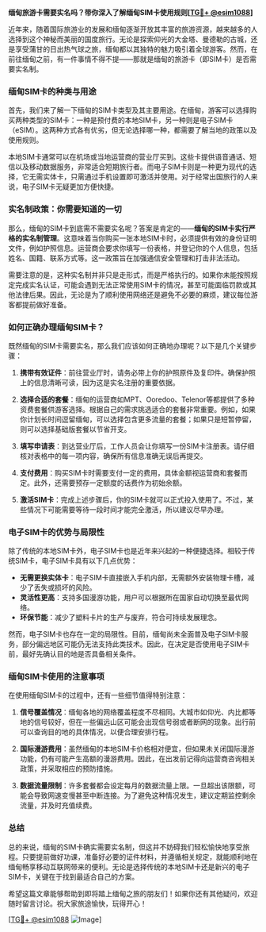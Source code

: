 **缅甸旅游卡需要实名吗？带你深入了解缅甸SIM卡使用规则[[TG💪+ @esim1088](https://t.me/s/esim1088)]**

近年来，随着国际旅游业的发展和缅甸逐渐开放其丰富的旅游资源，越来越多的人选择到这个神秘而美丽的国度旅行。无论是探索仰光的大金塔、曼德勒的古城，还是享受蒲甘的日出热气球之旅，缅甸都以其独特的魅力吸引着全球游客。然而，在前往缅甸之前，有一件事情不得不提——那就是缅甸的旅游卡（即SIM卡）是否需要实名制。

### 缅甸SIM卡的种类与用途

首先，我们来了解一下缅甸的SIM卡类型及其主要用途。在缅甸，游客可以选择购买两种类型的SIM卡：一种是预付费的本地SIM卡，另一种则是电子SIM卡（eSIM）。这两种方式各有优劣，但无论选择哪一种，都需要了解当地的政策以及使用规则。

本地SIM卡通常可以在机场或当地运营商的营业厅买到。这些卡提供语音通话、短信以及移动数据服务，非常适合短期旅行者。而电子SIM卡则是一种更为现代的选择，它无需实体卡，只需通过手机设置即可激活并使用。对于经常出国旅行的人来说，电子SIM卡无疑更加方便快捷。

### 实名制政策：你需要知道的一切

那么，缅甸的SIM卡到底需不需要实名呢？答案是肯定的——**缅甸的SIM卡实行严格的实名制管理**。这意味着当你购买一张本地SIM卡时，必须提供有效的身份证明文件，例如护照信息。运营商会要求你填写一份表格，并登记你的个人信息，包括姓名、国籍、联系方式等。这一政策旨在加强通信安全管理和打击非法活动。

需要注意的是，这种实名制并非只是走形式，而是严格执行的。如果你未能按照规定完成实名认证，可能会遇到无法正常使用SIM卡的情况，甚至可能面临罚款或其他法律后果。因此，无论是为了顺利使用网络还是避免不必要的麻烦，建议每位游客都提前做好准备。

### 如何正确办理缅甸SIM卡？

既然缅甸的SIM卡需要实名，那么我们应该如何正确地办理呢？以下是几个关键步骤：

1. **携带有效证件**：前往营业厅时，请务必带上你的护照原件及复印件。确保护照上的信息清晰可读，因为这是实名注册的重要依据。
   
2. **选择合适的套餐**：缅甸的运营商如MPT、Ooredoo、Telenor等都提供了多种资费套餐供游客选择。根据自己的需求挑选适合的套餐非常重要。例如，如果你计划长时间逗留缅甸，可以选择包含更多流量的套餐；如果只是短暂停留，则可以选择基础版套餐以节省开支。

3. **填写申请表**：到达营业厅后，工作人员会让你填写一份SIM卡注册表。请仔细核对表格中的每一项内容，确保所有信息准确无误后再提交。

4. **支付费用**：购买SIM卡时需要支付一定的费用，具体金额视运营商和套餐而定。此外，还需要预存一定额度的话费作为初始余额。

5. **激活SIM卡**：完成上述步骤后，你的SIM卡就可以正式投入使用了。不过，某些情况下可能需要等待一段时间才能完全激活，所以建议尽早办理。

### 电子SIM卡的优势与局限性

除了传统的本地SIM卡外，电子SIM卡也是近年来兴起的一种便捷选择。相较于传统SIM卡，电子SIM卡具有以下几点优势：

- **无需更换实体卡**：电子SIM卡直接嵌入手机内部，无需额外安装物理卡槽，减少了丢失或损坏的风险。
- **灵活性更高**：支持多国漫游功能，用户可以根据所在国家自动切换至最优网络。
- **环保节能**：减少了塑料卡片的生产与废弃，符合可持续发展理念。

然而，电子SIM卡也存在一定的局限性。目前，缅甸尚未全面普及电子SIM卡服务，部分偏远地区可能仍无法支持此类技术。因此，在决定是否使用电子SIM卡前，最好先确认目的地是否具备相关条件。

### 缅甸SIM卡使用的注意事项

在使用缅甸SIM卡的过程中，还有一些细节值得特别注意：

1. **信号覆盖情况**：缅甸各地的网络覆盖程度不尽相同。大城市如仰光、内比都等地的信号较好，但在一些偏远山区可能会出现信号弱或者断网的现象。出行前可以查询目的地的具体情况，以便合理安排行程。

2. **国际漫游费用**：虽然缅甸的本地SIM卡价格相对便宜，但如果未关闭国际漫游功能，仍有可能产生高额的漫游费用。因此，在出发前记得向运营商咨询相关政策，并采取相应的预防措施。

3. **数据流量限制**：许多套餐都会设定每月的数据流量上限。一旦超出该限额，可能会导致网速变慢甚至中断连接。为了避免这种情况发生，建议定期监控剩余流量，并及时充值续费。

### 总结

总的来说，缅甸的SIM卡确实需要实名制，但这并不妨碍我们轻松愉快地享受旅程。只要提前做好功课，准备好必要的证件材料，并遵循相关规定，就能顺利地在缅甸畅享移动互联网带来的便利。无论是选择传统的本地SIM卡还是新兴的电子SIM卡，关键在于找到最适合自己的方案。

希望这篇文章能够帮助到即将踏上缅甸之旅的朋友们！如果你还有其他疑问，欢迎随时留言讨论。祝大家旅途愉快，玩得开心！

[[TG💪+ @esim1088](https://t.me/s/esim1088) ![Image](https://i.postimg.cc/4NQfJmqS/Snipaste-2025-05-13-00-14-12.png)]
